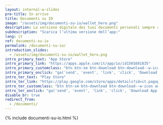 ```yaml
---
layout: internal-w-slides
pre-title: In arrivo
title: Documenti su IO
image: "/assets/img/documenti-su-io/wallet_hero.png"
description: La versione digitale dei tuoi documenti personali sempre con te, sull’app IO.
subdescription: "Scarica l’ultima versione dell’app:"
lang: it
ref: documenti-su-io
permalink: /documenti-su-io/
introduction_slides:
  - /assets/img/documenti-su-io/wallet_hero.png
intro_primary_text: "App Store"
intro_primary_link: "https://apps.apple.com/it/app/io/id1501681835"
intro_primary_customclass: "btn btn-sm btn-download btn-download--w-icon ios text-uppercase px-3 px-md-5 mr-2"
intro_primary_onclick: "ga('send', 'event', 'link', 'click', 'Download App: iOS', 1)"
intro_ter_text: "Play Store"
intro_ter_link: "https://play.google.com/store/apps/details?id=it.pagopa.io.app"
intro_ter_customclass: "btn btn-sm btn-download btn-download--w-icon android text-uppercase px-3 px-md-5 "
intro_ter_onclick: "ga('send', 'event', 'link', 'click', 'Download App: Android', 1)"
disable_br: true
redirect_from:
  - /documenti/
---
```


{% include documenti-su-io.html %}